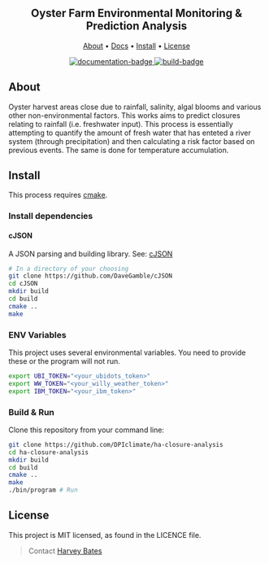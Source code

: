 <h2 align="center">
    Oyster Farm Environmental Monitoring & Prediction Analysis
</h2>
<p align="center">
  <a href="#about">About</a> •
  <a href="https://dpiclimate.github.io/ha-closure-analysis/">Docs</a> •
  <a href="#install">Install</a> •
  <a href="#license">License</a>
</p>

<p align="center">
  <a href="https://github.com/DPIclimate/ha-closure-analysis/actions">
    <img src="https://github.com/DPIclimate/ha-closure-analysis/actions/workflows/main.yml/badge.svg"
         alt="documentation-badge">
  </a>
  <a href="https://github.com/DPIclimate/ha-closure-analysis/actions">
    <img src="https://github.com/DPIclimate/ha-closure-analysis/actions/workflows/cmake.yml/badge.svg"
         alt="build-badge">
  </a>
</p>

## About

Oyster harvest areas close due to rainfall, salinity, algal blooms and various other non-environmental factors.
This works aims to predict closures relating to rainfall (i.e. freshwater input). This process is essentially 
attempting to quantify the amount of fresh water that has enteted a river system (through precipitation) and
then calculating a risk factor based on previous events. The same is done for temperature accumulation.

## Install
This process requires [cmake](https://cmake.org/).
### Install dependencies
#### cJSON
A JSON parsing and building library. See: [cJSON](https://github.com/DaveGamble/cJSON)

```bash
# In a directory of your choosing
git clone https://github.com/DaveGamble/cJSON
cd cJSON
mkdir build
cd build
cmake ..
make
```
### ENV Variables
This project uses several environmental variables. 
You need to provide these or the program will not run.
```bash
export UBI_TOKEN="<your_ubidots_token>"
export WW_TOKEN="<your_willy_weather_token>"
export IBM_TOKEN="<your_ibm_token>"
```

### Build & Run
Clone this repository from your command line:

```bash
git clone https://github.com/DPIclimate/ha-closure-analysis
cd ha-closure-analysis
mkdir build
cd build
cmake ..
make
./bin/program # Run
```

## License
This project is MIT licensed, as found in the LICENCE file.

> Contact [Harvey Bates](mailto:harvey.bates@dpi.nsw.gov.au)

